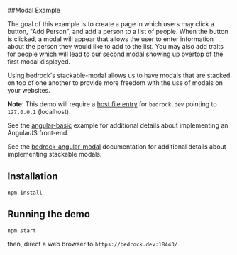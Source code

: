 ##Modal Example

The goal of this example is to create a page in which users may click a button, "Add Person", and add a person to a list of people. When the button is clicked, a modal will appear that allows the user to enter information about the person they would like to add to the list.  You may also add traits for people which will lead to our second modal showing up overtop of the first modal displayed.

Using bedrock's stackable-modal allows us to have modals that are stacked on top of one another to provide more freedom with the use of modals on your websites.

**Note**: This demo will require a [host file entry][] for
`bedrock.dev` pointing to `127.0.0.1` (localhost).

See the [angular-basic][] example for additional details about implementing an AngularJS front-end.

See the [bedrock-angular-modal][] documentation for additional details about implementing stackable modals.

## Installation

```
npm install
```

## Running the demo

```
npm start
```

then, direct a web browser to `https://bedrock.dev:18443/`

[host file entry]:http://www.howtogeek.com/howto/27350/beginner-geek-how-to-edit-your-hosts-file/
[angular-basic]:../angular-basic
[bedrock-angular-modal]:https://github.com/digitalbazaar/bedrock-angular-modal
